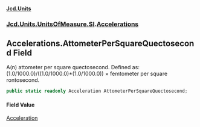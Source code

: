#### [Jcd.Units](index.md 'index')
### [Jcd.Units.UnitsOfMeasure.SI](Jcd.Units.UnitsOfMeasure.SI.md 'Jcd.Units.UnitsOfMeasure.SI').[Accelerations](Accelerations.md 'Jcd.Units.UnitsOfMeasure.SI.Accelerations')

## Accelerations.AttometerPerSquareQuectosecond Field

A(n) attometer per square quectosecond. Defined as: (1.0/1000.0)/((1.0/1000.0)*(1.0/1000.0)) × femtometer per square rontosecond.

```csharp
public static readonly Acceleration AttometerPerSquareQuectosecond;
```

#### Field Value
[Acceleration](Acceleration.md 'Jcd.Units.UnitTypes.Acceleration')